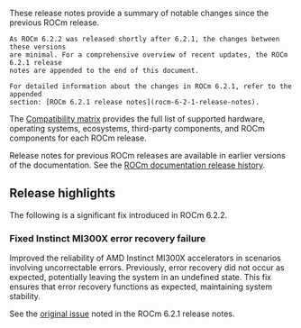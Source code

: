 These release notes provide a summary of notable changes since the previous ROCm release.

```{note}
As ROCm 6.2.2 was released shortly after 6.2.1, the changes between these versions
are minimal. For a comprehensive overview of recent updates, the ROCm 6.2.1 release
notes are appended to the end of this document.

For detailed information about the changes in ROCm 6.2.1, refer to the appended
section: [ROCm 6.2.1 release notes](rocm-6-2-1-release-notes).
```

The [Compatibility matrix](https://rocm.docs.amd.com/en/docs-6.2.2/compatibility/compatibility-matrix.html)
provides the full list of supported hardware, operating systems, ecosystems, third-party components, and ROCm components
for each ROCm release.

Release notes for previous ROCm releases are available in earlier versions of the documentation.
See the [ROCm documentation release history](https://rocm.docs.amd.com/en/latest/release/versions.html).

## Release highlights

The following is a significant fix introduced in ROCm 6.2.2.

### Fixed Instinct MI300X error recovery failure

Improved the reliability of AMD Instinct MI300X accelerators in scenarios involving
uncorrectable errors. Previously, error recovery did not occur as expected,
potentially leaving the system in an undefined state. This fix ensures that error
recovery functions as expected, maintaining system stability.

See the [original issue](#instinct-mi300x-gpu-recovery-failure-on-uncorrectable-errors)
noted in the ROCm 6.2.1 release notes.

